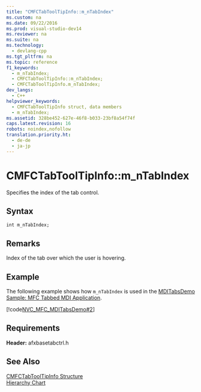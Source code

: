 ```yaml
---
title: "CMFCTabToolTipInfo::m_nTabIndex"
ms.custom: na
ms.date: 09/22/2016
ms.prod: visual-studio-dev14
ms.reviewer: na
ms.suite: na
ms.technology: 
  - devlang-cpp
ms.tgt_pltfrm: na
ms.topic: reference
f1_keywords: 
  - m_nTabIndex;
  - CMFCTabToolTipInfo::m_nTabIndex;
  - CMFCTabToolTipInfo.m_nTabIndex;
dev_langs: 
  - C++
helpviewer_keywords: 
  - CMFCTabToolTipInfo struct, data members
  - m_nTabIndex;
ms.assetid: 328be452-627e-46f8-b033-23bf8a54f74f
caps.latest.revision: 16
robots: noindex,nofollow
translation.priority.ht: 
  - de-de
  - ja-jp
---
```

# CMFCTabToolTipInfo::m_nTabIndex
Specifies the index of the tab control.  
  
## Syntax  
  
```  
int m_nTabIndex;  
```  
  
## Remarks  
 Index of the tab over which the user is hovering.  
  
## Example  
 The following example shows how `m_nTabIndex` is used in the [MDITabsDemo Sample: MFC Tabbed MDI Application](../vs140/visual-c---samples.md).  
  
 [!code[NVC_MFC_MDITabsDemo#2](../vs140/codesnippet/CPP/cmfctabtooltipinfo--m_ntabindex_1.cpp)]
  
  
## Requirements  
 **Header:** afxbasetabctrl.h  
  
## See Also  
 [CMFCTabToolTipInfo Structure](../vs140/cmfctabtooltipinfo-structure.md)   
 [Hierarchy Chart](../vs140/hierarchy-chart.md)